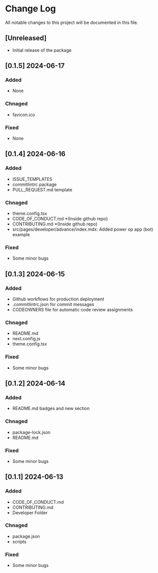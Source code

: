 # Change Log

All notable changes to this project will be documented in this file.

## [Unreleased]

- Initial release of the package

## [0.1.5] 2024-06-17

### Added

- None

### Chnaged

- favicon.ico

### Fixed

- None

## [0.1.4] 2024-06-16

### Added

- ISSUE_TEMPLATES
- commitlintrc package
- PULL_REQUEST.md template

### Chnaged

- theme.config.tsx
- CODE_OF_CONDUCT.md *(Inside github repo)
- CONTRIBUTING.md *(Inside github repo)
- src/pages/developer/advance/index.mdx: Added power op app (bot) example

### Fixed

- Some minor bugs

## [0.1.3] 2024-06-15

### Added

- Github workflows for production deployment
- .commitlintrc.json for commit messages
- CODEOWNERS file for automatic code review assignments

### Chnaged

- README.md
- next.config.js
- theme.config.tsx

### Fixed

- Some minor bugs

## [0.1.2] 2024-06-14

### Added

- README.md badges and new section

### Chnaged

- package-lock.json
- README.md

### Fixed

- Some minor bugs

## [0.1.1] 2024-06-13

### Added

- CODE_OF_CONDUCT.md
- CONTRIBUTING.md
- Developer Folder

### Chnaged

- package.json
- scripts

### Fixed

- Some minor bugs
